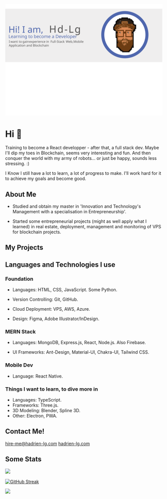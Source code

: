 <img alt='banner' src='./Hd_Card.svg' />

<h1> Hi 👋 </h1>

Training to become a React developper - after that, a full stack dev.
Maybe I'll dip my toes in Blockchain, seems very interesting and fun. And then conquer the world with my army of robots... or just be happy, sounds less stressing. :)

I Know I still have a lot to learn, a lot of progress to make. I'll work hard for it to achieve my goals and become good.

<h2> About Me </h2>

- Studied and obtain my master in 'Innovation and Technology's Management with a specialisation in Entrepreneurship'.

- Started some entrepreneurial projects (might as well apply what I learned) in real estate, deployment, management and monitoring of VPS for blockchain projects.

<h2>My Projects</h2>

<h2>Languages and Technologies I use</h2>

<h3>Foundation</h3>

- Languages: HTML, CSS, JavaScript. Some Python.

- Version Controlling: Git, GitHub.

- Cloud Deployment: VPS, AWS, Azure.

- Design: Figma, Adobe Illustrator/InDesign.

<h3>MERN Stack</h3>

- Languages: MongoDB, Express.js, React, Node.js. Also Firebase.

- UI Frameworks: Ant-Design, Material-UI, Chakra-UI, Tailwind CSS.

<h3>Mobile Dev</h3>

- Language: React Native.

<h3>Things I want to learn, to dive more in</h3>

- Languages: TypeScript.
- Frameworks: Three.js.
- 3D Modeling: Blender, Spline 3D.
- Other: Electron, PWA.


<h2>Contact Me!</h2>

<a href='hire-me@hadrien-lg.com' target='_blank'>hire-me@hadrien-lg.com</a>
<a href='#' target='_blank'>hadrien-lg.com</a>


<h2> Some Stats </h2>

  <img src="https://github-readme-stats.vercel.app/api?username=Hd-Lg&show_icons=true&hide_border=true" />
  
  [![GitHub Streak](https://github-readme-streak-stats.herokuapp.com?user=Hd-Lg&theme=city-lights&hide_border=true&date_format=M%20j%5B%2C%20Y%5D)](https://git.io/streak-stats)
  
   <img src="https://github-readme-stats.vercel.app/api/top-langs/?username=Hd-Lg&layout=compact" />
